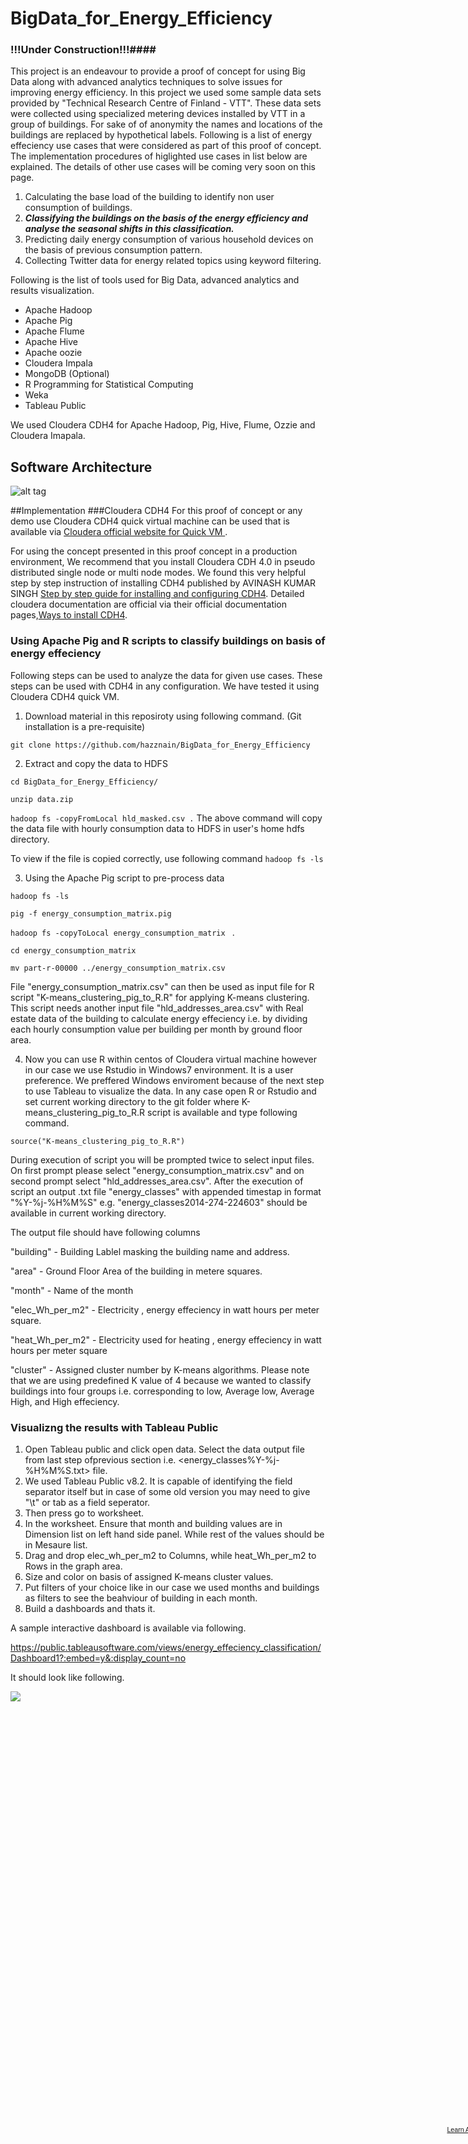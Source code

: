 BigData_for_Energy_Efficiency
=============================
### !!!Under Construction!!!####

This project is an endeavour to provide a proof of concept for using Big Data along with advanced analytics techniques to solve issues for improving energy efficiency. In this project we used some sample data sets provided by "Technical Research Centre of Finland - VTT". These data sets were collected using specialized metering devices installed by VTT in a group of buildings. For sake of of anonymity the names and locations of the buildings are replaced by hypothetical labels. Following is a list of energy effeciency use cases that were considered as part of this proof of concept. The implementation procedures of higlighted use cases in list below are explained. The details of other use cases will be coming very soon on this page.

1. Calculating the base load of the building to identify non user consumption of buildings.
2. **_Classifying the buildings on the basis of the energy efficiency and analyse the seasonal shifts in this classification._** 
3. Predicting daily energy consumption of various household devices on the basis of previous consumption pattern.
4. Collecting Twitter data for energy related topics using keyword filtering. 
</font> 
Following is the list of tools used for Big Data, advanced analytics and results visualization.

* Apache Hadoop
* Apache Pig 
* Apache Flume
* Apache Hive
* Apache oozie
* Cloudera Impala
* MongoDB (Optional)
* R Programming for Statistical Computing
* Weka 
* Tableau Public 

We used Cloudera CDH4 for Apache Hadoop, Pig, Hive, Flume, Ozzie and Cloudera Imapala.

## Software Architecture

![alt tag](https://github.com/hazznain/BigData_for_Energy_Efficiency/blob/master/images/iplatform.png)

##Implementation
###Cloudera CDH4
For this proof of concept or any demo use Cloudera CDH4 quick virtual machine can be used that is available via [Cloudera official website for Quick VM ](http://www.cloudera.com/content/support/en/downloads/quickstart_vms/cdh-4-7-x.html).

For using the concept presented in this proof concept in a production environment, We recommend that you install Cloudera CDH 4.0 in pseudo distributed single node or multi node modes. We found this very helpful step by step instruction of installing CDH4 published by AVINASH KUMAR SINGH [Step by step guide for installing and configuring CDH4](https://docs.google.com/file/d/0Bx6N95pJhrROblJiaEJ0dHpwVmc/edit). Detailed cloudera documentation are official via their official documentation pages,[Ways to install CDH4](http://www.cloudera.com/content/cloudera-content/cloudera-docs/CDH4/4.2.0/CDH4-Installation-Guide/cdh4ig_topic_4_2.html).


###  Using Apache Pig and R scripts to classify buildings on basis of energy effeciency

Following steps can be used to analyze the data for given use cases. These steps can be used with CDH4 in any configuration. We have tested it using Cloudera CDH4 quick VM. 

1. Download material in this reposiroty using following command. (Git installation is a pre-requisite)

`git clone https://github.com/hazznain/BigData_for_Energy_Efficiency`

2. Extract and copy the data to HDFS

`cd BigData_for_Energy_Efficiency/`

`unzip data.zip`

`hadoop fs -copyFromLocal hld_masked.csv .`
The above command will copy the data file with hourly consumption data to HDFS in user's home hdfs directory.

To view if the file is copied correctly, use following command
`hadoop fs -ls`

3. Using the Apache Pig script to pre-process data

`hadoop fs -ls`
 
`pig -f energy_consumption_matrix.pig`

`hadoop fs -copyToLocal energy_consumption_matrix ` .

`cd energy_consumption_matrix`

`mv part-r-00000 ../energy_consumption_matrix.csv`

File "energy_consumption_matrix.csv" can then be used as input file for R script "K-means_clustering_pig_to_R.R" for applying K-means clustering. This script needs another input file "hld_addresses_area.csv" with Real estate data of the building to calculate energy effeciency i.e. by dividing each hourly consumption value per building per month by ground floor area. 

4. Now you can use R within centos of Cloudera virtual machine however in our case we use Rstudio in Windows7 environment. It is a user preference. We preffered Windows enviroment because of the next step to use Tableau to visualize the data. In any case open R or Rstudio and set current working directory to the git folder where K-means_clustering_pig_to_R.R script is available and type following command.

 `source("K-means_clustering_pig_to_R.R")`

During execution of script you will be prompted twice to select input files. On first prompt please select "energy_consumption_matrix.csv" and on second prompt select "hld_addresses_area.csv". After the execution of script an output .txt file "energy_classes" with appended timestap in format "%Y-%j-%H%M%S" e.g. "energy_classes2014-274-224603" should be available in current working directory.

The output file should have following columns 

"building" - Building Lablel masking the building name and address.

"area" - Ground Floor Area of the building in metere squares.

"month"  - Name of the month 

"elec_Wh_per_m2" - Electricity , energy effeciency in watt hours per meter square.

"heat_Wh_per_m2" - Electricity used for heating , energy effeciency in watt hours per meter square

"cluster"  - Assigned cluster number by K-means algorithms. Please note that we are using predefined K value of 4 because we wanted to classify buildings into four groups i.e. corresponding to low, Average low, Average High, and High effeciency.


### Visualizng the results with Tableau Public 

1. Open Tableau public and click open data. Select the data output file from last step ofprevious section i.e. <energy_classes%Y-%j-%H%M%S.txt> file.
2. We used Tableau Public v8.2. It is capable of identifying the field separator itself but in case of some old version you may need to give "\t" or tab as a field seperator.
3. Then press go to worksheet.
4. In the worksheet. Ensure that month and building values are in Dimension list on left hand side panel. While rest of the values should be in Mesaure list.
5. Drag and drop elec_wh_per_m2 to Columns, while heat_Wh_per_m2 to Rows in the graph area.
6. Size and color on basis of assigned K-means cluster values.
7. Put filters of your choice like in our case we used months and buildings as filters to see the beahviour of building in each month.
8. Build a dashboards and thats it.

A sample interactive dashboard is available via following. 


https://public.tableausoftware.com/views/energy_effeciency_classification/Dashboard1?:embed=y&:display_count=no

It should look like following.

 <frame>
<script type='text/javascript' src='https://public.tableausoftware.com/javascripts/api/viz_v1.js'></script><div class='tableauPlaceholder' style='width: 804px; height: 695px;'><noscript><a href='#'><img alt=' ' src='https:&#47;&#47;public.tableausoftware.com&#47;static&#47;images&#47;en&#47;energy_effeciency_classification&#47;Dashboard1&#47;1_rss.png' style='border: none' /></a></noscript><object class='tableauViz' width='804' height='695' style='display:none;'><param name='host_url' value='https%3A%2F%2Fpublic.tableausoftware.com%2F' /> <param name='site_root' value='' /><param name='name' value='energy_effeciency_classification&#47;Dashboard1' /><param name='tabs' value='yes' /><param name='toolbar' value='yes' /><param name='static_image' value='https:&#47;&#47;public.tableausoftware.com&#47;static&#47;images&#47;en&#47;energy_effeciency_classification&#47;Dashboard1&#47;1.png' /> <param name='animate_transition' value='yes' /><param name='display_static_image' value='yes' /><param name='display_spinner' value='yes' /><param name='display_overlay' value='yes' /><param name='display_count' value='yes' /></object></div><div style='width:804px;height:22px;padding:0px 10px 0px 0px;color:black;font:normal 8pt verdana,helvetica,arial,sans-serif;'><div style='float:right; padding-right:8px;'><a href='http://www.tableausoftware.com/public/about-tableau-products?ref=https://public.tableausoftware.com/views/energy_effeciency_classification/Dashboard1' target='_blank'>Learn About Tableau</a></div></div>
 </frame>
 
 
